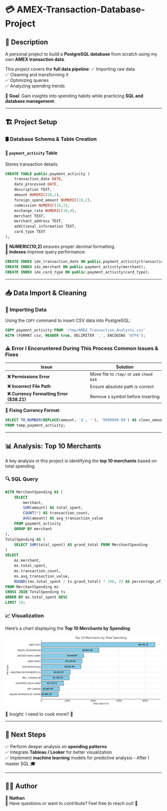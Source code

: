 # 💳 AMEX-Transaction-Database-Project

## 📝 Description

A personal project to build a **PostgreSQL database** from scratch using my own **AMEX transaction data**.

This project covers the **full data pipeline**:
✅ Importing raw data  
✅ Cleaning and transforming it  
✅ Optimizing queries  
✅ Analyzing spending trends

🎯 **Goal**: Gain insights into spending habits while practicing **SQL and database management**.

---

## 🏗️ Project Setup

### 🛢️ Database Schema & Table Creation

#### 📂 `payment_activity` Table

Stores transaction details:

```sql
CREATE TABLE public.payment_activity (
    transaction_date DATE,
    date_processed DATE,
    description TEXT,
    amount NUMERIC(10,2),
    foreign_spend_amount NUMERIC(10,2),
    commission NUMERIC(10,2),
    exchange_rate NUMERIC(10,4),
    merchant TEXT,
    merchant_address TEXT,
    additional_information TEXT,
    card_type TEXT
);
```

🔹 **NUMERIC(10,2)** ensures proper decimal formatting.  
🔹 **Indexes** improve query performance:

```sql
CREATE INDEX idx_transaction_date ON public.payment_activity(transaction_date);
CREATE INDEX idx_merchant ON public.payment_activity(merchant);
CREATE INDEX idx_card_type ON public.payment_activity(card_type);
```

---

## 📥 Data Import & Cleaning

### 🚀 Importing Data

Using the `COPY` command to insert CSV data into PostgreSQL:

```sql
COPY payment_activity FROM '/tmp/AMEX_Transaction_Analysts.csv'
WITH (FORMAT csv, HEADER true, DELIMITER ',', ENCODING 'UTF8');
```

### ⚠️ Error I Encoruntered During This Process Common Issues & Fixes

| Issue                                     | Solution                                |
| ----------------------------------------- | --------------------------------------- |
| **❌ Permissions Error**                  | Move file to `/tmp/` or use `chmod 644` |
| **❌ Incorrect File Path**                | Ensure absolute path is correct         |
| **❌ Currency Formatting Error ($38.21)** | Remove `$` symbol before inserting      |

🔧 **Fixing Currency Format**:

```sql
SELECT TO_NUMBER(REPLACE(amount, '$', ''), '9999999.99') AS clean_amount
FROM temp_payment_activity;
```

---

## 📊 Analysis: Top 10 Merchants

A key analysis in this project is identifying the **top 10 merchants** based on total spending.

### 🔍 SQL Query

```sql
WITH MerchantSpending AS (
    SELECT
        merchant,
        SUM(amount) AS total_spent,
        COUNT(*) AS transaction_count,
        AVG(amount) AS avg_transaction_value
    FROM payment_activity
    GROUP BY merchant
),
TotalSpending AS (
    SELECT SUM(total_spent) AS grand_total FROM MerchantSpending
)
SELECT
    ms.merchant,
    ms.total_spent,
    ms.transaction_count,
    ms.avg_transaction_value,
    ROUND((ms.total_spent / ts.grand_total) * 100, 2) AS percentage_of_total_spending
FROM MerchantSpending ms
CROSS JOIN TotalSpending ts
ORDER BY ms.total_spent DESC
LIMIT 10;
```

### 📈 Visualization

Here’s a chart displaying the **Top 10 Merchants by Spending**:

![Top 10 Merchants](<📁 Database Setup & Management/Top_Merchant.png>)

🔹 _Insight:_ I need to cook more!! 🤣

---

## 🚀 Next Steps

✅ Perform deeper analysis on **spending patterns**  
✅ Integrate **Tableau / Looker** for better visualization  
✅ Implement **machine learning** models for predictive analysis - After I master SQL 🎓

---

## 👨‍💻 Author

📌 **Nathan**  
💬 Have questions or want to contribute? Feel free to reach out! 🚀
